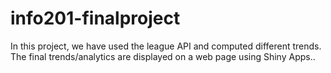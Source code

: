 # info201-finalproject
In this project, we have used the league API and computed different trends. The final trends/analytics are displayed on a web page using Shiny Apps..
